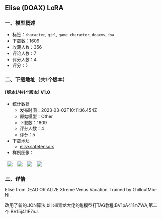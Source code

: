 ## Elise (DOAX) LoRA
### 一、模型概述

- 标签：`character`, `girl`, `game character`, `doaxvv`, `doa`
- 下载数：1609
- 收藏人数：356
- 评论人数：7
- 评分人数：4
- 评分：5

### 二、下载地址（共1个版本）

#### [版本1/共1个版本] V1.0

- 统计数据
  - 发布时间：2023-03-02T10:11:36.454Z
  - 原始模型：Other
  - 下载数：1609
  - 评分人数：4
  - 评分：5
- 下载地址
  - [elise.safetensors](https://civitai.com/api/download/models/17500)
- 样例图像：

| <img src="https://image.civitai.com/xG1nkqKTMzGDvpLrqFT7WA/d173fb12-cd10-4586-38c4-ebef8ce59f00/width=450/178242.jpeg" /> | <img src="https://image.civitai.com/xG1nkqKTMzGDvpLrqFT7WA/03686e0b-50dd-4c26-5141-9138fe05c200/width=450/178248.jpeg" /> | <img src="https://image.civitai.com/xG1nkqKTMzGDvpLrqFT7WA/02ca5c71-e4af-4f3f-98ad-6d9f77409400/width=450/178247.jpeg" /> | <img src="https://image.civitai.com/xG1nkqKTMzGDvpLrqFT7WA/1457f3db-4edb-4b4e-2701-c78e22f86d00/width=450/178246.jpeg" /> |
| ---- | ---- | ---- | ---- |


### 三、详情
<p>Elise from DEAD OR ALIVE Xtreme Venus Vacation, Trained by ChilloutMix-Ni.</p><p>改用了新的LION算法,bilibili青龙大佬的跑模型打TAG教程:BV1pA411m7WA,第二个:BV15j411F7nJ.</p>